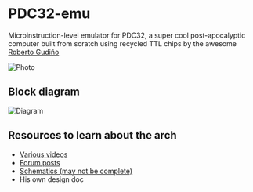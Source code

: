 # PDC32-emu

Microinstruction-level emulator for PDC32, a super cool post-apocalyptic computer built from scratch using recycled TTL chips by the awesome [Roberto Gudiño](https://twitter.com/computer_engin)

![Photo](docs/photo.jpg)

## Block diagram
![Diagram](docs/pdc32.drawio.png)

## Resources to learn about the arch
- [Various videos](https://www.youtube.com/@robertogudino1919)
- [Forum posts](https://www.forosdeelectronica.com/threads/mini-pc-desarrollada-en-l%C3%B3gica-discreta.162081/)
- [Schematics (may not be complete)](https://www.forosdeelectronica.com/threads/mini-pc-desarrollada-en-l%C3%B3gica-discreta.162081/page-4#post-1363449)
- His own design doc
